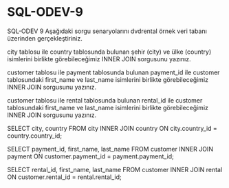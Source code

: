 # SQL-ODEV-9
SQL-ODEV 9
Aşağıdaki sorgu senaryolarını dvdrental örnek veri tabanı üzerinden gerçekleştiriniz.

city tablosu ile country tablosunda bulunan şehir (city) ve ülke (country) isimlerini birlikte görebileceğimiz INNER JOIN sorgusunu yazınız.

customer tablosu ile payment tablosunda bulunan payment_id ile customer tablosundaki first_name ve last_name isimlerini birlikte görebileceğimiz INNER JOIN sorgusunu yazınız.

customer tablosu ile rental tablosunda bulunan rental_id ile customer tablosundaki first_name ve last_name isimlerini birlikte görebileceğimiz INNER JOIN sorgusunu yazınız.

SELECT city, country FROM city INNER JOIN country ON city.country_id = country.country_id;

SELECT payment_id, first_name, last_name FROM customer INNER JOIN payment ON customer.payment_id = payment.payment_id;

SELECT rental_id, first_name, last_name FROM customer INNER JOIN rental ON customer.rental_id = rental.rental_id;
